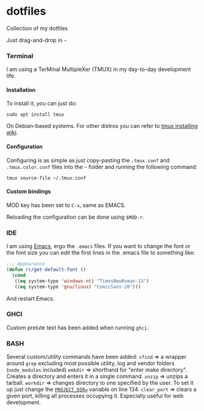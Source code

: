 # dotfiles
Collection of my dotfiles

Just drag-and-drop in `~`

### Terminal
I am using a TerMinal MultipleXer (TMUX) in my day-to-day development life.

#### Installation
To install it, you can just do:

```console
sudo apt install tmux
```
On Debian-based systems. For other distros you can refer to [tmux installing wiki](https://github.com/tmux/tmux/wiki/Installing).

#### Configuration
Configuring is as simple as just copy-pasting the `.tmux.conf` and `.tmux.color.conf` files into the `~` folder and running the following command:

```console
tmux source-file ~/.tmux.conf
```

#### Custom bindings
MOD key has been set to `C-x`, same as EMACS.

Reloading the configuration can be done using `$MOD-r`.

### IDE
I am using [Emacs](https://www.gnu.org/software/emacs/), ergo the `.emacs` files.
If you want to change the font or the font size you can edit the first lines in the .emacs file to something like:
```el
;;; Appearance
(defun rc/get-default-font ()
  (cond
   ((eq system-type 'windows-nt) "TimesNewRoman-13")
   ((eq system-type 'gnu/linux) "ComicSans-20")))
```

And restart Emacs.

### GHCI
Custom prelute text has been added when running `ghci`.

### BASH
Several custom/utility commands have been added:
`sfind`   => a wrapper around `grep` excluding most possible utility, log and vendor folders (`node_modules` included)
`emkdir`  => shorthand for "enter make directory". Creates a directory and enters it in a single command.
`unzip`   => unzips a tarball.
`workdir` => changes directory to one specified by the user. To set it up just change the [`PROJECT_DIR=`](https://github.com/Shannarra/dotfiles/blob/master/.bashrc#L134) variable on line 134.
`clear_port` => clears a given port, killing all processes occupying it. Especially useful for web development.
